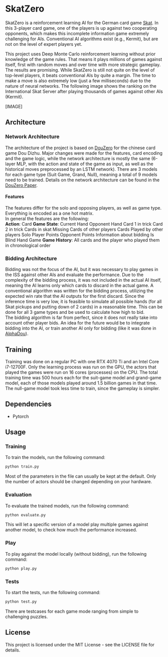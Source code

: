 # SkatZero

SkatZero is a reinforcement learning AI for the German card game [Skat](https://www.skatinsel.academy/en/how-to-skat/rules). In this 3-player card game, one of the players is up against two cooperating opponents, which makes this incomplete information game extremely challenging for AIs. Conventional AI algorithms exist (e.g., Kermit), but are not on the level of expert players yet.  

This project uses Deep Monte Carlo reinforcement learning without prior knowledge of the game rules. That means it plays millions of games against itself, first with random moves and over time with more strategic gameplay. The results are promising. While SkatZero is still not quite on the level of top-level players, it beats conventional AIs by quite a margin. The time to make a move is also extremely low (just a few milliseconds) due to the nature of neural networks. The following image shows the ranking on the International Skat Server after playing thousands of games against other AIs (Kermit).  

[IMAGE]

## Architecture

### Network Architecture

The architecture of the project is based on [DouZero](https://github.com/kwai/DouZero) for the chinese card game Dou Dizhu. Major changes were made for the features, card encoding and the game logic, while the network architecture is mostly the same (6-layer MLP, with the action and state of the game as input, as well as the historical moves preprocessed by an LSTM network). There are 3 models for each game type (Suit Game, Grand, Null), meaning a total of 9 models need to be trained. Details on the network architecture can be found in the [DouZero Paper](https://arxiv.org/pdf/2106.06135).  

#### Features
The features differ for the solo and opposing players, as well as game type. Everything is encoded as a one hot matrix.  
In general the features are the following:  
**Action**:
Card
**Game State**:
Current Hand
Opponent Hand
Card 1 in trick
Card 2 in trick
Cards in skat
Missing Cards of other players
Cards Played by other players
Solo Player Points
Opponent Points
Information about bidding
Is Blind Hand Game
**Game History**:
All cards and the player who played them in chronological order

### Bidding Architecture

Bidding was not the focus of the AI, but it was necessary to play games in the ISS against other AIs and evaluate the performance. Due to the complexity of the bidding process, it was not included in the actual AI itself, meaning the AI learns only which cards to discard in the actual game. A conventional algorithm was written for the bidding process, utilizing the expected win rate that the AI outputs for the first discard. Since the inference time is very low, it is feasible to simulate all possible hands (for all Skat pickups and putting down of 2 cards) in a reasonable time. This can be done for all 3 game types and be used to calculate how high to bid.  
The bidding algorithm is far from perfect, since it does not really take into account other player bids. An idea for the future would be to integrate bidding into the AI, or train another AI only for bidding (like it was done in [AlphaDou](https://arxiv.org/abs/2407.10279)).

## Training

Training was done on a regular PC with one RTX 4070 Ti and an Intel Core i7-12700F. Only the learning process was run on the GPU, the actors that played the games were run on 16 cores (processes) on the CPU. The total training time was 500 hours each for the suit-game model and grand-game model, each of those models played around 1.5 billion games in that time. The null-game model took less time to train, since the gameplay is simpler.

## Dependencies

- Pytorch

## Usage

### Training

To train the models, run the following command:
```sh
python train.py
```
Most of the parameters in the file can usually be kept at the default. Only the number of actors should be changed depending on your hardware.

### Evaluation

To evaluate the trained models, run the following command:
```sh
python evaluate.py
```
This will let a specific version of a model play multiple games against another model, to check how much the performance increased.

### Play

To play against the model locally (without bidding), run the following command:
```sh
python play.py
```

### Tests

To start the tests, run the following command:
```sh
python test.py
```
There are testcases for each game mode ranging from simple to challenging puzzles.

## License
This project is licensed under the MIT License - see the LICENSE file for details.